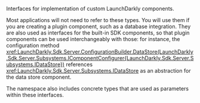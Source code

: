 Interfaces for implementation of custom LaunchDarkly components.

Most applications will not need to refer to these types. You will use them if you are creating a plugin component, such 
as a database integration. They are also used as interfaces for the built-in SDK components, so that plugin components 
can be used interchangeably with those: for instance, the configuration method
<xref:LaunchDarkly.Sdk.Server.ConfigurationBuilder.DataStore(LaunchDarkly.Sdk.Server.Subsystems.IComponentConfigurer{LaunchDarkly.Sdk.Server.Subsystems.IDataStore})> 
references <xref:LaunchDarkly.Sdk.Server.Subsystems.IDataStore> as an abstraction for the data store component.

The namespace also includes concrete types that are used as parameters within these interfaces.
